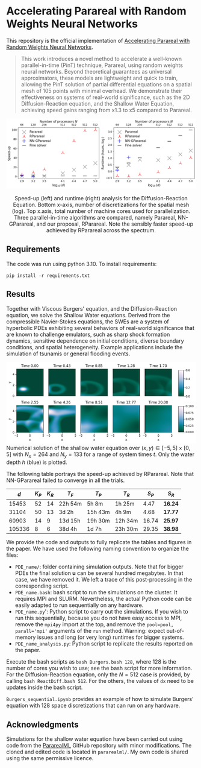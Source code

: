 # Accelerating Parareal with Random Weights Neural Networks

This repository is the official implementation of [Accelerating Parareal with Random Weights Neural Networks](). 

>This work introduces a novel method to accelerate a well-known parallel-in-time (PinT) technique, Parareal, using random weights neural networks. Beyond theoretical guarantees as universal approximators, these models are lightweight and quick to train, allowing the PinT solution of partial differential equations on a spatial mesh of 105 points with minimal overhead. We demonstrate their effectiveness on systems of real-world significance, such as the 2D Diffusion-Reaction equation, and the Shallow Water Equation, achieving speed gains ranging from x1.3 to x5 compared to Parareal.
<p align="center">

  <img  src="img/diffreact_speedup_w_time.png" title="Diffusion-Reaction Equation">
  <p align="center"> Speed-up (left) and runtime (right) analysis for the Diffusion-Reaction Equation. Bottom x-axis, number of discretizations for the spatial mesh (log). Top x.axis, total number of machine cores used for parallelization. Three parallel-in-time algorithms are compared, namely Parareal, NN-GParareal, and our proposal, RParareal. Note the sensibly faster speed-up achieved by RParareal across the spectrum.</p>
</p>

## Requirements

The code was run using python 3.10. To install requirements:

```setup
pip install -r requirements.txt
```


## Results

Together with Viscous Burgers' equation, and the Diffusion-Reaction equation, we solve the Shallow Water equations. Derived from the compressible Navier-Stokes equations, the SWEs are a system of hyperbolic PDEs exhibiting several behaviors of real-world significance that are known to challenge emulators, such as sharp shock formation dynamics, sensitive dependence on initial conditions, diverse boundary conditions, and spatial heterogeneity. Example applications include the simulation of tsunamis or general flooding events.

![Shallow Water Equations evolution.png](img/swe_system_evolution.png)
Numerical solution of the shallow water equation over $(x,y) \in [-5,5]\times[0,5]$ with $N_x=264$ and $N_y=133$ for a range of system times $t$. Only the water depth $h$ (blue) is plotted.

The following table portrays the speed-up achieved by RParareal. Note that NN-GParareal failed to converge in all the trials.
<div align="center">

| **$d$**  | **$K_P$** | **$K_R$** | **$T_F$** | **$T_P$** | **$T_R$** | **$S_P$** | **$S_R$**      |
|----------|-------|-------|---------|---------|---------|-------|----------------|
| 15453 | 52    | 14    | 22h 54m | 5h 8m   | 1h 25m  | 4.47  | $\textbf{16.24}$ |
| 31104 | 50    | 13    | 3d 2h   | 15h 43m | 4h 9m   | 4.68  | $\textbf{17.77}$ |
| 60903 | 14    | 9     | 13d 15h | 19h 30m | 12h 34m | 16.74 | $\textbf{25.97}$ |
| 105336 | 8     | 6     | 38d 4h  | 1d 7h   | 23h 30m | 29.35 | $\textbf{38.98}$ |

</div>

We provide the code and outputs to fully replicate the tables and figures in the paper. We have used the following naming convention to organize the files:
- `PDE_name/`: folder containing simulation outputs. Note that for bigger PDEs the final solution $\boldsymbol{u}$ can be several hundred megabytes. In that case, we have removed it. We left a trace of this post-processing in the corresponding script.
- `PDE_name.bash`: bash script to run the simulations on the cluster. It requires MPI and SLURM. Nevertheless, the actual Python code can be easily adapted to run sequentially on any hardware.
- `PDE_name.py`': Python script to carry out the simulations. If you wish to run this sequentially, because you do not have easy access to MPI, remove the `mpi4py` import at the top, and remove the `pool=pool, parall='mpi'` arguments of the `run` method. Warning: expect out-of-memory issues and long (or very long) runtimes for bigger systems.
- `PDE_name_analysis.py`: Python script to replicate the results reported on the paper.

Execute the bash scripts as `bash Burgers.bash 128`, where 128 is the number of cores you wish to use; see the bash script for more information. For the Diffusion-Reaction equation, only the $N=512$ case is provided, by calling `bash ReactDiff.bash 512`. For the others, the values of `dx` need to be updates inside the bash script.

`Burgers_sequential.ipynb` provides an example of how to simulate Burgers' equation with 128 space discretizations that can run on any hardware. 


## Acknowledgments

Simulations for the shallow water equation have been carried out using code from the [PararealML](https://github.com/ViktorC/PararealML) GitHub repository with minor modifications. The cloned and edited code is located in `pararealml/`. My own code is shared using the same permissive licence.
